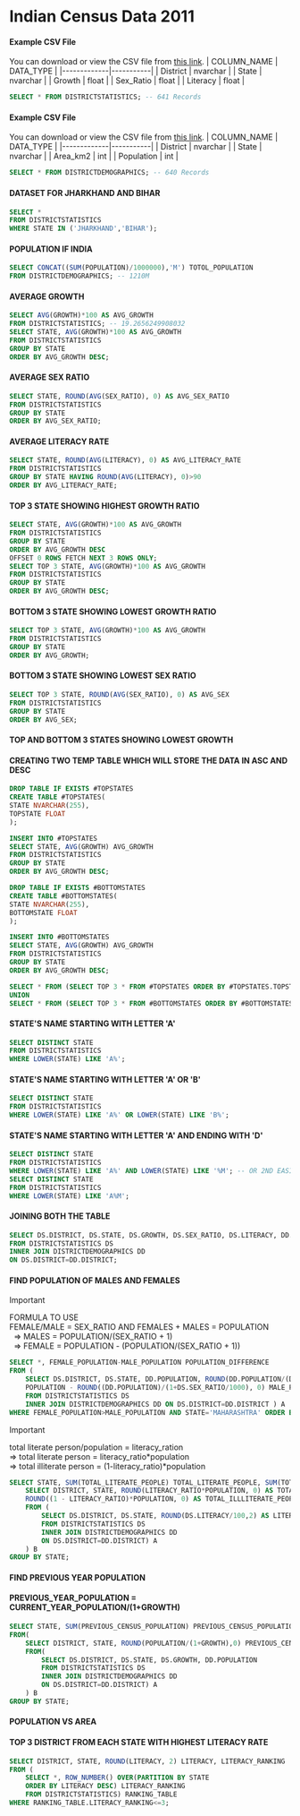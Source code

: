 # Indian Census Data 2011

#### Example CSV File
You can download or view the CSV file from [this link](https://github.com/PankajVirendraModi/SQL-Projects/blob/main/DISTRICTSTATISTICS.csv).
| COLUMN_NAME | DATA_TYPE |
|-------------|-----------|
| District    | nvarchar  |
| State       | nvarchar  |
| Growth      | float     |
| Sex_Ratio   | float     |
| Literacy    | float     |
```sql
SELECT * FROM DISTRICTSTATISTICS; -- 641 Records
```
#### Example CSV File
You can download or view the CSV file from [this link](https://github.com/PankajVirendraModi/SQL-Projects/blob/main/DISTRICTDEMOGRAPHICS.csv).
| COLUMN_NAME | DATA_TYPE |
|-------------|-----------|
| District    | nvarchar  |
| State       | nvarchar  |
| Area_km2    | int       |
| Population  | int       |

```sql
SELECT * FROM DISTRICTDEMOGRAPHICS; -- 640 Records
```

#### DATASET FOR JHARKHAND AND BIHAR
```sql
SELECT *
FROM DISTRICTSTATISTICS
WHERE STATE IN ('JHARKHAND','BIHAR');
```
#### POPULATION IF INDIA
```sql
SELECT CONCAT((SUM(POPULATION)/1000000),'M') TOTOL_POPULATION
FROM DISTRICTDEMOGRAPHICS; -- 1210M
```
#### AVERAGE GROWTH
```sql
SELECT AVG(GROWTH)*100 AS AVG_GROWTH
FROM DISTRICTSTATISTICS; -- 19.2656249908032
SELECT STATE, AVG(GROWTH)*100 AS AVG_GROWTH
FROM DISTRICTSTATISTICS
GROUP BY STATE
ORDER BY AVG_GROWTH DESC;
```
#### AVERAGE SEX RATIO
```sql
SELECT STATE, ROUND(AVG(SEX_RATIO), 0) AS AVG_SEX_RATIO
FROM DISTRICTSTATISTICS
GROUP BY STATE
ORDER BY AVG_SEX_RATIO;
```
#### AVERAGE LITERACY RATE
```sql
SELECT STATE, ROUND(AVG(LITERACY), 0) AS AVG_LITERACY_RATE
FROM DISTRICTSTATISTICS
GROUP BY STATE HAVING ROUND(AVG(LITERACY), 0)>90
ORDER BY AVG_LITERACY_RATE;
```
#### TOP 3 STATE SHOWING HIGHEST GROWTH RATIO
```sql
SELECT STATE, AVG(GROWTH)*100 AS AVG_GROWTH
FROM DISTRICTSTATISTICS
GROUP BY STATE
ORDER BY AVG_GROWTH DESC
OFFSET 0 ROWS FETCH NEXT 3 ROWS ONLY;
SELECT TOP 3 STATE, AVG(GROWTH)*100 AS AVG_GROWTH
FROM DISTRICTSTATISTICS
GROUP BY STATE
ORDER BY AVG_GROWTH DESC;
```
#### BOTTOM 3 STATE SHOWING LOWEST GROWTH RATIO
```sql
SELECT TOP 3 STATE, AVG(GROWTH)*100 AS AVG_GROWTH
FROM DISTRICTSTATISTICS
GROUP BY STATE
ORDER BY AVG_GROWTH;
```
#### BOTTOM 3 STATE SHOWING LOWEST SEX RATIO
```sql
SELECT TOP 3 STATE, ROUND(AVG(SEX_RATIO), 0) AS AVG_SEX
FROM DISTRICTSTATISTICS
GROUP BY STATE
ORDER BY AVG_SEX;
```
#### TOP AND BOTTOM 3 STATES SHOWING LOWEST GROWTH
#### CREATING TWO TEMP TABLE WHICH WILL STORE THE DATA IN ASC AND DESC
```sql
DROP TABLE IF EXISTS #TOPSTATES
CREATE TABLE #TOPSTATES(
STATE NVARCHAR(255),
TOPSTATE FLOAT
);

INSERT INTO #TOPSTATES
SELECT STATE, AVG(GROWTH) AVG_GROWTH
FROM DISTRICTSTATISTICS
GROUP BY STATE
ORDER BY AVG_GROWTH DESC;
```
```sql
DROP TABLE IF EXISTS #BOTTOMSTATES
CREATE TABLE #BOTTOMSTATES(
STATE NVARCHAR(255),
BOTTOMSTATE FLOAT
);

INSERT INTO #BOTTOMSTATES
SELECT STATE, AVG(GROWTH) AVG_GROWTH
FROM DISTRICTSTATISTICS
GROUP BY STATE
ORDER BY AVG_GROWTH DESC;
```
```sql
SELECT * FROM (SELECT TOP 3 * FROM #TOPSTATES ORDER BY #TOPSTATES.TOPSTATE DESC) AS A
UNION
SELECT * FROM (SELECT TOP 3 * FROM #BOTTOMSTATES ORDER BY #BOTTOMSTATES.BOTTOMSTATE ASC) AS B;
```

#### STATE'S NAME STARTING WITH LETTER 'A'
```sql
SELECT DISTINCT STATE
FROM DISTRICTSTATISTICS
WHERE LOWER(STATE) LIKE 'A%';
```
#### STATE'S NAME STARTING WITH LETTER 'A' OR 'B'
```sql
SELECT DISTINCT STATE
FROM DISTRICTSTATISTICS
WHERE LOWER(STATE) LIKE 'A%' OR LOWER(STATE) LIKE 'B%';
```
#### STATE'S NAME STARTING WITH LETTER 'A' AND ENDING WITH 'D'
```sql
SELECT DISTINCT STATE
FROM DISTRICTSTATISTICS
WHERE LOWER(STATE) LIKE 'A%' AND LOWER(STATE) LIKE '%M'; -- OR 2ND EASIEST WAY
SELECT DISTINCT STATE
FROM DISTRICTSTATISTICS
WHERE LOWER(STATE) LIKE 'A%M';
```
#### JOINING BOTH THE TABLE
```sql
SELECT DS.DISTRICT, DS.STATE, DS.GROWTH, DS.SEX_RATIO, DS.LITERACY, DD.AREA_KM2, DD.POPULATION
FROM DISTRICTSTATISTICS DS
INNER JOIN DISTRICTDEMOGRAPHICS DD
ON DS.DISTRICT=DD.DISTRICT;
```

#### FIND POPULATION OF MALES AND FEMALES
> [!IMPORTANT]
> FORMULA TO USE <br>
> FEMALE/MALE = SEX_RATIO AND FEMALES + MALES = POPULATION <br>
> &nbsp;&nbsp;=> MALES = POPULATION/(SEX_RATIO + 1) <br>
> &nbsp;&nbsp;=> FEMALE = POPULATION - (POPULATION/(SEX_RATIO + 1)) <br>
```sql
SELECT *, FEMALE_POPULATION-MALE_POPULATION POPULATION_DIFFERENCE
FROM (
	SELECT DS.DISTRICT, DS.STATE, DD.POPULATION, ROUND(DD.POPULATION/(DS.SEX_RATIO/1000 + 1), 0) FEMALE_POPULATION,
	POPULATION - ROUND((DD.POPULATION)/(1+DS.SEX_RATIO/1000), 0) MALE_POPULATION
	FROM DISTRICTSTATISTICS DS
	INNER JOIN DISTRICTDEMOGRAPHICS DD ON DS.DISTRICT=DD.DISTRICT ) A
WHERE FEMALE_POPULATION>MALE_POPULATION AND STATE='MAHARASHTRA' ORDER BY POPULATION_DIFFERENCE;
```
> [!IMPORTANT]
> total literate person/population = literacy_ration <br>
> => total literate person = literacy_ratio*population <br>
> => total illiterate person = (1-literacy_ratio)*population <br>
```sql
SELECT STATE, SUM(TOTAL_LITERATE_PEOPLE) TOTAL_LITERATE_PEOPLE, SUM(TOTAL_ILLLITERATE_PEOPLE) TOTAL_ILLLITERATE_PEOPLE FROM (
	SELECT DISTRICT, STATE, ROUND(LITERACY_RATIO*POPULATION, 0) AS TOTAL_LITERATE_PEOPLE,
	ROUND((1 - LITERACY_RATIO)*POPULATION, 0) AS TOTAL_ILLLITERATE_PEOPLE, POPULATION
	FROM (
		SELECT DS.DISTRICT, DS.STATE, ROUND(DS.LITERACY/100,2) AS LITERACY_RATIO, DD.POPULATION
		FROM DISTRICTSTATISTICS DS
		INNER JOIN DISTRICTDEMOGRAPHICS DD
		ON DS.DISTRICT=DD.DISTRICT) A
	) B
GROUP BY STATE;
```


#### FIND PREVIOUS YEAR POPULATION
#### PREVIOUS_YEAR_POPULATION = CURRENT_YEAR_POPULATION/(1+GROWTH)
```sql
SELECT STATE, SUM(PREVIOUS_CENSUS_POPULATION) PREVIOUS_CENSUS_POPULATION, SUM(CURRENT_CENSUS_POPULATION) CURRENT_CENSUS_POPULATION
FROM(
	SELECT DISTRICT, STATE, ROUND(POPULATION/(1+GROWTH),0) PREVIOUS_CENSUS_POPULATION, POPULATION CURRENT_CENSUS_POPULATION
	FROM(
		SELECT DS.DISTRICT, DS.STATE, DS.GROWTH, DD.POPULATION
		FROM DISTRICTSTATISTICS DS
		INNER JOIN DISTRICTDEMOGRAPHICS DD
		ON DS.DISTRICT=DD.DISTRICT) A
	) B
GROUP BY STATE;
```

#### POPULATION VS AREA
#### TOP 3 DISTRICT FROM EACH STATE WITH HIGHEST LITERACY RATE
```sql
SELECT DISTRICT, STATE, ROUND(LITERACY, 2) LITERACY, LITERACY_RANKING
FROM (
	SELECT *, ROW_NUMBER() OVER(PARTITION BY STATE
	ORDER BY LITERACY DESC) LITERACY_RANKING
	FROM DISTRICTSTATISTICS) RANKING_TABLE
WHERE RANKING_TABLE.LITERACY_RANKING<=3;
```
